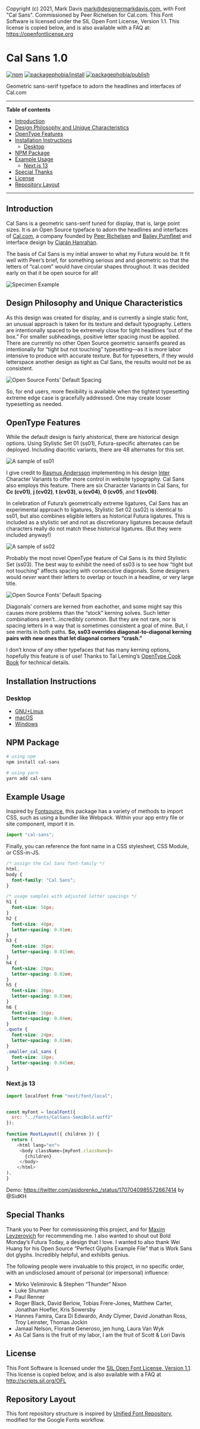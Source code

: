 Copyright (c) 2021, Mark Davis mark@designermarkdavis.com, with Font "Cal Sans". Commissioned by Peer Richelsen for Cal.com. This Font Software is licensed under the SIL Open Font License, Version 1.1. This license is copied below, and is also available with a FAQ at: https://openfontlicense.org

<!-- markdownlint-disable MD033 MD036 MD041 -->

# Cal Sans 1.0

[![npm](https://badgen.net/npm/v/cal-sans)](https://www.npmjs.com/package/cal-sans)
[![packagephobia/install](https://badgen.net/packagephobia/install/cal-sans)](https://www.npmjs.com/package/cal-sans)
[![packagephobia/publish](https://badgen.net/packagephobia/publish/cal-sans)](https://www.npmjs.com/package/cal-sans)

Geometric sans-serif typeface to adorn the headlines and interfaces of Cal.com

---

**Table of contents**

- [Introduction](#introduction)
- [Design Philosophy and Unique Characteristics](#design-philosophy-and-unique-characteristics)
- [OpenType Features](#opentype-features)
- [Installation Instructions](#installation-instructions)
  - [Desktop](#desktop)
- [NPM Package](#npm-package)
- [Example Usage](#example-usage)
  - [Next.js 13](#nextjs-13)
- [Special Thanks](#special-thanks)
- [License](#license)
- [Repository Layout](#repository-layout)

---

## Introduction

Cal Sans is a geometric sans-serif tuned for display, that is, large point sizes. It is an Open Source typeface to adorn the headlines and interfaces of [Cal.com](https://cal.com/), a company founded by [Peer Richelsen](https://twitter.com/peer_rich) and [Bailey Pumfleet](https://twitter.com/BaileyPumfleet) and interface design by [Ciarán Hanrahan](https://twitter.com/CiaranHan).

The basis of Cal Sans is my initial answer to what my Futura would be. It fit well with Peer’s brief, for something serious and and geometric so that the letters of “cal.com” would have circular shapes throughout. It was decided early on that it be open source for all!

![Specimen Example](/documentation/images/blog-specimen.jpg)

## Design Philosophy and Unique Characteristics

As this design was created for display, and is currently a single static font, an unusual approach is taken for its texture and default typography. Letters are intentionally spaced to be extremely close for tight headlines “out of the box.” For smaller subheadings, positive letter spacing must be applied. There are currently no other Open Source geometric sanserifs geared as intentionally for “tight but not touching” typesetting—as it is more labor intensive to produce with accurate texture. But for typesetters, if they would letterspace another design as tight as Cal Sans, the results would not be as consistent.

![Open Source Fonts’ Default Spacing](/documentation/images/Default-Spacing.gif)

So, for end users, more flexibility is available when the tightest typesetting extreme edge case is gracefully addressed. One may create looser typesetting as needed.

## OpenType Features

While the default design is fairly ahistorical, there are historical design options. Using Stylistic Set 01 (ss01), Futura-specific alternates can be deployed. Including diacritic variants, there are 48 alternates for this set.

![A sample of ss01](/documentation/images/blog-specimen_ss01.jpg)

I give credit to [Rasmus Andersson](https://twitter.com/rsms) implementing in his design [Inter](https://github.com/rsms/inter) Character Variants to offer more control in website typography. Cal Sans also employs this feature. There are six Character Variants in Cal Sans, for **Cc (cv01)**, **j (cv02)**, **t (cv03)**, **u (cv04)**, **0 (cv05**, and **1 (cv06)**.

In celebration of Futura’s geometrically extreme ligatures, Cal Sans has an experimental approach to ligatures, Stylistic Set 02 (ss02) is identical to ss01, but also combines eligible letters as historical Futura ligatures. This is included as a stylistic set and not as discretionary ligatures because default characters really do not match these historical ligatures. (But they were included anyway!)

![A sample of ss02](/documentation/images/blog-specimen_ss02.jpg)

Probably the most novel OpenType feature of Cal Sans is its third Stylistic Set (ss03). The best way to exhibit the need of ss03 is to see how “tight but not touching” affects spacing with consecutive diagonals. Some designers would _never_ want their letters to overlap or touch in a headline, or very large title.

![Open Source Fonts’ Default Spacing](/documentation/images/ss03_kerning.gif)

Diagonals’ corners are kerned from eachother, and some might say this causes more problems than the “stock” kerning solves. Such letter combinations aren’t…incredibly common. But they are not rare, nor is spacing letters in a way that is sometimes consistent a goal of mine. But, I see merits in both paths. **So, ss03 overrides diagonal-to-diagonal kerning pairs with new ones that let diagonal corners “crash.”**

I don’t know of any other typefaces that has many kerning options, hopefully this feature is of use! Thanks to Tal Leming’s [OpenType Cook Book](https://opentypecookbook.com/rules/) for technical details.

## Installation Instructions

### Desktop

- [GNU+Linux](https://wiki.archlinux.org/index.php/fonts#Manual_installation)
- [macOS](https://support.apple.com/en-us/HT201749)
- [Windows](https://support.microsoft.com/en-us/help/314960/how-to-install-or-remove-a-font-in-windows)

## NPM Package

```sh
# using npm
npm install cal-sans

# using yarn
yarn add cal-sans
```

## Example Usage

Inspired by [Fontsource](https://github.com/fontsource), this package has a variety of methods to import CSS, such as using a bundler like Webpack. Within your app entry file or site component, import it in.

```js
import "cal-sans";
```

Finally, you can reference the font name in a CSS stylesheet, CSS Module, or CSS-in-JS.

```css
/* assign the Cal Sans font-family */
html,
body {
  font-family: "Cal Sans";
}

/* usage samples with adjusted letter spacings */
h1 {
  font-size: 56px;
}
h2 {
  font-size: 40px;
  letter-spacing: 0.01em;
}
h3 {
  font-size: 36px;
  letter-spacing: 0.015em;
}
h4 {
  font-size: 28px;
  letter-spacing: 0.02em;
}
h5 {
  font-size: 20px;
  letter-spacing: 0.03em;
}
h6 {
  font-size: 16px;
  letter-spacing: 0.04em;
}
.quote {
  font-size: 24px;
  letter-spacing: 0.02em;
}
.smaller_cal_sans {
  font-size: 18px;
  letter-spacing: 0.045em;
}
```

### Next.js 13

```js
import localFont from "next/font/local";


const myFont = localFont({
  src: "../fonts/CalSans-SemiBold.woff2"
});
 
function RootLayout({ children }) {
  return (
    <html lang="en">
     <body className={myFont.className}>
       {children}
     </body>
    </html> 
),
} 

```
Demo: https://twitter.com/asidorenko_/status/1707040985572667414 by @SidKH


## Special Thanks

Thank you to Peer for commissioning this project, and for [Maxim Leyzerovich](https://twitter.com/round) for recommending me. I also wanted to shout out Bold Monday’s Futura Today, a design that I love. I wanted to also thank Wei Huang for his Open Source “Perfect Glyphs Example File” that is Work Sans dot glyphs. Incredibly helpful, and exhibits genius.

The following people were invaluable to this project, in no specific order, with an undisclosed amount of personal (or impersonal) influence:

- Mirko Velimirovic & Stephen “Thunder” Nixon
- Luke Shuman
- Paul Renner
- Roger Black, David Berlow, Tobias Frere-Jones, Matthew Carter, Jonathan Hoefler, Kris Sowersby
- Hannes Famira, Cara Di Edwardo, Andy Clymer, David Jonathan Ross, Troy Leinster, Thomas Jockin
- Jamaal Nelson, Florante Generoso, jen hung, Laura Van Wyk
- As Cal Sans is the fruit of my labor, I am the fruit of Scott & Lori Davis

## License

This Font Software is licensed under the [SIL Open Font License, Version 1.1](https://github.com/calendso/font/blob/main/OFL.txt).
This license is copied below, and is also available with a FAQ at
<http://scripts.sil.org/OFL>

## Repository Layout

This font repository structure is inspired by [Unified Font Repository](https://github.com/googlefonts/Unified-Font-Repository), modified for the Google Fonts workflow.
